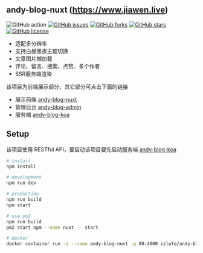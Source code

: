 ## andy-blog-nuxt (https://www.jiawen.live)

![GitHub action](https://github.com/zzlw/andy-blog-nuxt/workflows/docker%20image%20build%20and%20push/badge.svg)
[![GitHub issues](http://img.shields.io/github/issues/zzlw/andy-blog-nuxt.svg)](http://github.com/zzlw/andy-blog-nuxt/issues)
[![GitHub forks](http://img.shields.io/github/forks/zzlw/andy-blog-nuxt.svg)](http://github.com/zzlw/andy-blog-nuxt/network)
[![GitHub stars](http://img.shields.io/github/stars/zzlw/andy-blog-nuxt.svg)](http://github.com/zzlw/andy-blog-nuxt/stargazers)
[![GitHub license](https://img.shields.io/github/license/zzlw/andy-blog-nuxt.svg)](http://github.com/zzlw/andy-blog-nuxt/blob/master/LICENSE)

- 适配多分辨率
- 支持白昼黑夜主题切换
- 文章图片懒加载
- 评论、留言、搜索、点赞、多个作者
- SSR服务端渲染

该项目为前端展示部分，其它部分可点击下面的链接

- 展示前端 [andy-blog-nuxt](https://github.com/zzlw/andy-blog-nuxt)
- 管理后台 [andy-blog-admin](https://github.com/zzlw/andy-blog-admin)
- 服务端 [andy-blog-koa](https://github.com/zzlw/andy-blog-koa)

## Setup

该项目使用 RESTful API，要启动该项目要先启动服务端 [andy-blog-koa](https://github.com/zzlw/andy-blog-koa)

```bash
# install
npm install

# development
npm run dev

# production 
npm run build
npm start

# use pm2
npm run build
pm2 start npm --name nuxt -- start

# docker
docker container run -d --name andy-blog-nuxt -p 80:4000 zzlwte/andy-blog-nuxt
```